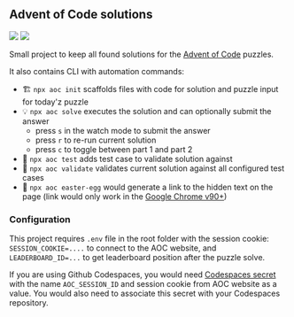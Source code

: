 ## Advent of Code solutions

![](https://img.shields.io/badge/stars%20⭐-403%2F450-brightgreen)
[![](https://badgen.net/badge/icon/Open%20in%20codespaces?icon=github&label)](https://codespaces.new/bponomarenko/adventofcode?quickstart=1)

Small project to keep all found solutions for the [Advent of Code](https://adventofcode.com/) puzzles.

It also contains CLI with automation commands:

* 🏗 `npx aoc init` scaffolds files with code for solution and puzzle input for today'z puzzle
* 💡 `npx aoc solve` executes the solution and can optionally submit the answer
  * press `s` in the watch mode to submit the answer
  * press `r` to re-run current solution
  * press `c` to toggle between part 1 and part 2
* 💾 `npx aoc test` adds test case to validate solution against
* 🔌 `npx aoc validate` validates current solution against all configured test cases
* 🎁 `npx aoc easter-egg` would generate a link to the hidden text on the page (link would only work in the [Google Chrome v90+](https://blog.google/products/chrome/more-helpful-chrome-throughout-your-workday/))

### Configuration
This project requires `.env` file in the root folder with the session cookie: `SESSION_COOKIE=....` to connect to the AOC website, and `LEADERBOARD_ID=...` to get leaderboard position after the puzzle solve.

If you are using Github Codespaces, you would need [Codespaces secret](https://docs.github.com/en/codespaces/managing-your-codespaces/managing-secrets-for-your-codespaces) with the name `AOC_SESSION_ID` and session cookie from AOC website as a value. You would also need to associate this secret with your Codespaces repository.
